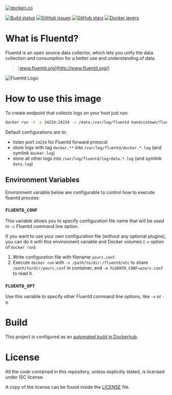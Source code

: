 [![dockeri.co](http://dockeri.co/image/bandsintown/fluentd)](https://hub.docker.com/r/bandsintown/fluentd/)

[![Build status](https://badge.buildkite.com/f78e045c0b561ba33f80f3c996ccfe89b49ade24b832f92bfd.svg)](https://buildkite.com/bandsintown/docker-fluentd)
[![GitHub issues](https://img.shields.io/github/issues/bandsintown/docker-fluentd.svg "GitHub issues")](https://github.com/bandsintown/docker-fluentd)
[![GitHub stars](https://img.shields.io/github/stars/bandsintown/docker-fluentd.svg "GitHub stars")](https://github.com/bandsintown/docker-fluentd)
[![Docker layers](https://images.microbadger.com/badges/image/bandsintown/fluentd.svg)](http://microbadger.com/images/bandsintown/fluentd)
	
# What is Fluentd?

Fluentd is an open source data collector, which lets you unify the data
collection and consumption for a better use and understanding of data.

> [www.fluentd.org](http://www.fluentd.org/)

![Fluentd Logo](http://www.fluentd.org/assets/img/miscellany/fluentd-logo.png)


# How to use this image

To create endpoint that collects logs on your host just run:

```bash
docker run -d -p 24224:24224 -v /data:/var/log/fluentd bandsintown/fluentd
```

Default configurations are to:

- listen port `24224` for Fluentd forward protocol
- store logs with tag `docker.**` into `/var/log/fluentd/docker.*.log`
  (and symlink `docker.log`)
- store all other logs into `/var/log/fluentd/log/data.*.log` (and symlink `data.log`)



## Environment Variables

Environment variable below are configurable to control how to execute fluentd process:


### `FLUENTD_CONF`

This variable allows you to specify configuration file name that will be used
in `-c` Fluentd command line option.

If you want to use your own configuration file (without any optional plugins),
you can do it with this environment variable and Docker volumes (`-v` option
of `docker run`).

1. Write configuration file with filename `yours.conf`.
2. Execute `docker run` with `-v /path/to/dir:/fluentd/etc`
   to share `/path/to/dir/yours.conf` in container,
   and `-e FLUENTD_CONF=yours.conf` to read it.


### `FLUENTD_OPT`

Use this variable to specify other Fluentd command line options,
like `-v` or `-q`.

# Build

This project is configured as an [automated build in Dockerhub](https://hub.docker.com/r/bandsintown/fluentd/).

# License

All the code contained in this repository, unless explicitly stated, is
licensed under ISC license.

A copy of the license can be found inside the [LICENSE](LICENSE) file.